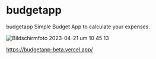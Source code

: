 # budgetapp
budgetapp
Simple Budget App to calculate your expenses. 

![Bildschirmfoto 2023-04-21 um 10 45 13](https://user-images.githubusercontent.com/59428039/233590333-dfe53f3d-8e2e-4cca-b4bd-5ffe7b8ccee4.png)

https://budgetapp-beta.vercel.app/
